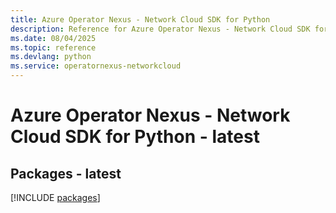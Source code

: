 ```yaml
---
title: Azure Operator Nexus - Network Cloud SDK for Python
description: Reference for Azure Operator Nexus - Network Cloud SDK for Python
ms.date: 08/04/2025
ms.topic: reference
ms.devlang: python
ms.service: operatornexus-networkcloud
---
```

# Azure Operator Nexus - Network Cloud SDK for Python - latest
## Packages - latest
[!INCLUDE [packages](operator-nexus---network-cloud-index.md)]